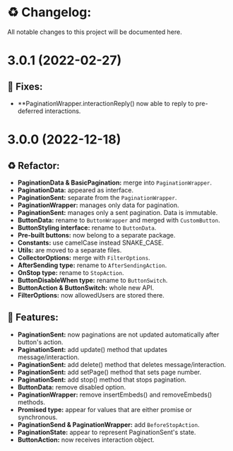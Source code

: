 # ♻ Changelog:
All notable changes to this project will be documented here.

# 3.0.1 (2022-02-27)

## 💨 Fixes:
* **PaginationWrapper.interactionReply() now able to reply to pre-deferred interactions.

# 3.0.0 (2022-12-18)

## ♻ Refactor:
* **PaginationData & BasicPagination:** merge into `PaginationWrapper`.
* **PaginationData:** appeared as interface.
* **PaginationSent:** separate from the `PaginationWrapper`.
* **PaginationWrapper:** manages only data for pagination.
* **PaginationSent:** manages only a sent pagination. Data is immutable.
* **ButtonData:** rename to `ButtonWrapper` and merged with `CustomButton`.
* **ButtonStyling interface:** rename to `ButtonData`.
* **Pre-built buttons:** now belong to a separate package.
* **Constants:** use camelCase instead SNAKE_CASE.
* **Utils:** are moved to a separate files.
* **CollectorOptions:** merge with `FilterOptions`.
* **AfterSending type:** rename to `AfterSendingAction`.
* **OnStop type:** rename to `StopAction`.
* **ButtonDisableWhen type:** rename to `ButtonSwitch`.
* **ButtonAction & ButtonSwitch:** whole new API.
* **FilterOptions:** now allowedUsers are stored there.

## 🌌 Features:
* **PaginationSent:** now paginations are not updated automatically after button's action.
* **PaginationSent:** add update() method that updates message/interaction.
* **PaginationSent:** add delete() method that deletes message/interaction.
* **PaginationSent:** add setPage() method that sets page number.
* **PaginationSent:** add stop() method that stops pagination.
* **ButtonData:** remove disabled option.
* **PaginationWrapper:** remove insertEmbeds() and removeEmbeds() methods.
* **Promised type:** appear for values that are either promise or synchronous.
* **PaginationSend & PaginationWrapper:** add `BeforeStopAction`.
* **PaginationState:** appear to represent PaginationSent's state.
* **ButtonAction:** now receives interaction object.
